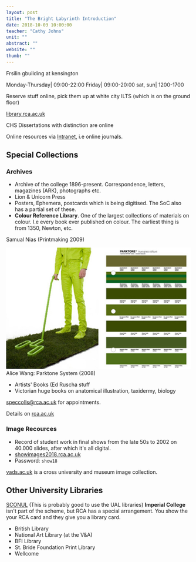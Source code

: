 ```yaml
---
layout: post
title: "The Bright Labyrinth Introduction"
date: 2018-10-03 10:00:00
teacher: "Cathy Johns"
unit: ""
abstract: ""
website: ""
thumb: ""
---
```


Frsilin gbuilding at kensington

Monday-Thursday| 09:00-22:00
Friday| 09:00-20:00
sat, sun| 1200-1700

Reserve stuff online, pick them up at white city ILTS (which is on the ground floor)

[library.rca.ac.uk](http://library.rca.ac.uk)

CHS Dissertations with distinction are online

Online resources via [Intranet](https://intranet.rca.ac.uk/support/library), i.e online journals.

## Special Collections

### Archives

- Archive of the college 1896-present. Correspondence, letters, magazines (ARK), photographs etc.
- Lion & Unicorn Press
- Posters, Ephemera, postcards which is being digitised. The SoC also has a partial set of these.
- **Colour Reference Library**. One of the largest collections of materials on colour. I.e every book ever published on colour. The earliest thing is from 1350, Newton, etc.

Samual Nias (Printmaking 2009)

![Alice Wang](/assets/notes/alicewang.jpg)
Alice Wang: Parktone System (2008)

- Artists' Books (Ed Ruscha stuff
- Victorian huge books on anatomical illustration, taxidermy, biology

[speccolls@rca.ac.uk](mailto:speccolls@rca.ac.uk) for appointments.

Details on [rca.ac.uk](https://rca.ac.uk)

### Image Recources

- Record of student work in final shows from the late 50s to 2002 on 40.000 slides, after which it's all digital.
- [showimages2018.rca.ac.uk](http://showimages2018.rca.ac.uk)
- Password: `show18`

[vads.ac.uk](http://vads.ac.uk) is a cross university and museum image collection.

## Other University Libraries

[SCONUL](www.sconul.ac.uk/sconul-access)
(This is probably good to use the UAL libraries)
**Imperial College** isn't part of the scheme, but RCA has a special arrangement. You show the your RCA card and they give you a library card.

- British Library
- National Art Library (at the V&A)
- BFI Library
- St. Bride Foundation Print Library
- Wellcome
